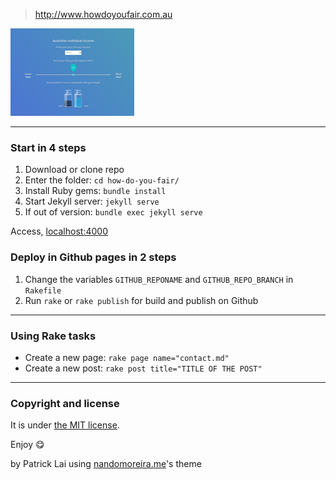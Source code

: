 
> http://www.howdoyoufair.com.au

![Screenshot](/screenshot.png)

---

### Start in 4 steps

1. Download or clone repo
2. Enter the folder: `cd how-do-you-fair/`
3. Install Ruby gems: `bundle install`
4. Start Jekyll server: `jekyll serve`
5. If out of version: `bundle exec jekyll serve`

Access, [localhost:4000](http://localhost:4000)

### Deploy in Github pages in 2 steps

1. Change the variables `GITHUB_REPONAME` and `GITHUB_REPO_BRANCH` in `Rakefile`
2. Run `rake` or `rake publish` for build and publish on Github

---

### Using Rake tasks

* Create a new page: `rake page name="contact.md"`
* Create a new post: `rake post title="TITLE OF THE POST"`

---

### Copyright and license

It is under [the MIT license](/LICENSE).

Enjoy :yum:

by Patrick Lai using [nandomoreira.me](https://nandomoreira.me)'s theme

